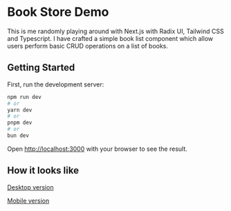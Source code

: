 # Book Store Demo

This is me randomly playing around with Next.js with Radix UI, Tailwind CSS and Typescript. I have crafted a simple book list component which allow users perform basic CRUD operations on a list of books.

## Getting Started

First, run the development server:

```bash
npm run dev
# or
yarn dev
# or
pnpm dev
# or
bun dev
```

Open [http://localhost:3000](http://localhost:3000) with your browser to see the result.

## How it looks like

[Desktop version](https://www.loom.com/share/9762d705f7fb4724a473e636b1fb6db0)

[Mobile version](https://www.loom.com/share/c1fbd903b03a473299840572c6b2e807?sid=fbdd359f-4d55-4be3-ada4-98635548ddc6)
